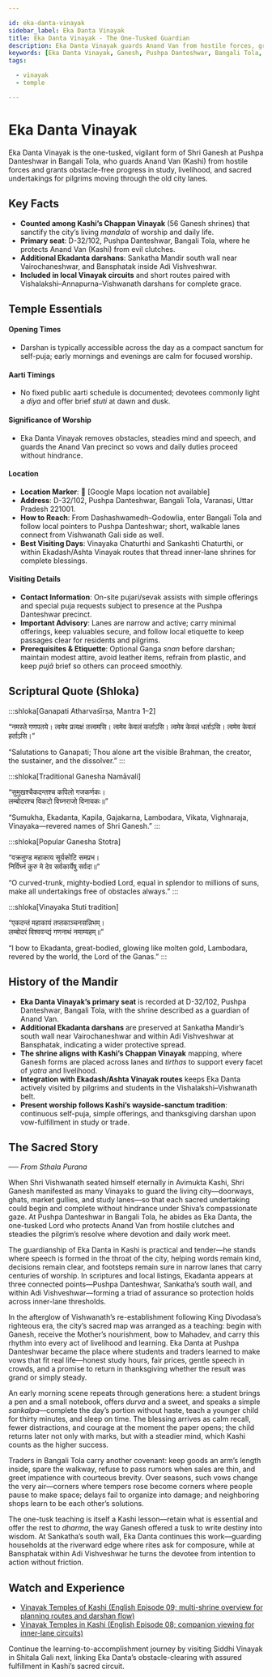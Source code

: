 ```yaml
---

id: eka-danta-vinayak
sidebar_label: Eka Danta Vinayak
title: Eka Danta Vinayak - The One-Tusked Guardian
description: Eka Danta Vinayak guards Anand Van from hostile forces, granting obstacle-free progress in study, livelihood, and sacred undertakings.
keywords: [Eka Danta Vinayak, Ganesh, Pushpa Danteshwar, Bangali Tola, Anand Van, obstacles]
tags:

  - vinayak
  - temple

---
```


# Eka Danta Vinayak

Eka Danta Vinayak is the one-tusked, vigilant form of Shri Ganesh at Pushpa Danteshwar in Bangali Tola, who guards Anand Van (Kashi) from hostile forces and grants obstacle-free progress in study, livelihood, and sacred undertakings for pilgrims moving through the old city lanes.

## Key Facts

  * **Counted among Kashi’s Chappan Vinayak** (56 Ganesh shrines) that sanctify the city’s living *mandala* of worship and daily life.
  * **Primary seat**: D-32/102, Pushpa Danteshwar, Bangali Tola, where he protects Anand Van (Kashi) from evil clutches.
  * **Additional Ekadanta darshans**: Sankatha Mandir south wall near Vairochaneshwar, and Bansphatak inside Adi Vishveshwar.
  * **Included in local Vinayak circuits** and short routes paired with Vishalakshi–Annapurna–Vishwanath darshans for complete grace.

## Temple Essentials

#### Opening Times

  * Darshan is typically accessible across the day as a compact sanctum for self-puja; early mornings and evenings are calm for focused worship.

#### Aarti Timings

  * No fixed public aarti schedule is documented; devotees commonly light a *diya* and offer brief *stuti* at dawn and dusk.

#### Significance of Worship

  * Eka Danta Vinayak removes obstacles, steadies mind and speech, and guards the Anand Van precinct so vows and daily duties proceed without hindrance.

#### Location

  * **Location Marker**: 📍 [Google Maps location not available]
  * **Address**: D-32/102, Pushpa Danteshwar, Bangali Tola, Varanasi, Uttar Pradesh 221001.
  * **How to Reach**: From Dashashwamedh–Godowlia, enter Bangali Tola and follow local pointers to Pushpa Danteshwar; short, walkable lanes connect from Vishwanath Gali side as well.
  * **Best Visiting Days**: Vinayaka Chaturthi and Sankashti Chaturthi, or within Ekadash/Ashta Vinayak routes that thread inner-lane shrines for complete blessings.

#### Visiting Details

  * **Contact Information**: On-site pujari/sevak assists with simple offerings and special puja requests subject to presence at the Pushpa Danteshwar precinct.
  * **Important Advisory**: Lanes are narrow and active; carry minimal offerings, keep valuables secure, and follow local etiquette to keep passages clear for residents and pilgrims.
  * **Prerequisites & Etiquette**: Optional Ganga *snan* before darshan; maintain modest attire, avoid leather items, refrain from plastic, and keep *pujā* brief so others can proceed smoothly.

## Scriptural Quote (Shloka)

:::shloka[Ganapati Atharvaśīrṣa, Mantra 1–2]

“नमस्ते गणपतये। त्वमेव प्रत्यक्षं तत्त्वमसि। त्वमेव केवलं कर्ताऽसि। त्वमेव केवलं धर्ताऽसि। त्वमेव केवलं हर्ताऽसि।”

“Salutations to Ganapati; Thou alone art the visible Brahman, the creator, the sustainer, and the dissolver.”
:::

:::shloka[Traditional Ganesha Namāvali]

“सुमुखश्चैकदन्तश्च कपिलो गजकर्णकः। <br/>
लम्बोदरश्च विकटो विघ्नराजो विनायकः॥”

“Sumukha, Ekadanta, Kapila, Gajakarna, Lambodara, Vikata, Vighnaraja, Vinayaka—revered names of Shri Ganesh.”
:::

:::shloka[Popular Ganesha Stotra]

“वक्रतुण्ड महाकाय सूर्यकोटि समप्रभ। <br/>
निर्विघ्नं कुरु मे देव सर्वकार्येषु सर्वदा॥”

“O curved-trunk, mighty-bodied Lord, equal in splendor to millions of suns, make all undertakings free of obstacles always.”
:::

:::shloka[Vinayaka Stuti tradition]

“एकदन्तं महाकायं तप्तकाञ्चनसन्निभम्। <br/>
लम्बोदरं विश्ववन्द्यं गणनाथं नमाम्यहम्॥”

“I bow to Ekadanta, great-bodied, glowing like molten gold, Lambodara, revered by the world, the Lord of the Ganas.”
:::

## History of the Mandir

  * **Eka Danta Vinayak’s primary seat** is recorded at D-32/102, Pushpa Danteshwar, Bangali Tola, with the shrine described as a guardian of Anand Van.
  * **Additional Ekadanta darshans** are preserved at Sankatha Mandir’s south wall near Vairochaneshwar and within Adi Vishveshwar at Bansphatak, indicating a wider protective spread.
  * **The shrine aligns with Kashi’s Chappan Vinayak** mapping, where Ganesh forms are placed across lanes and *tirthas* to support every facet of *yatra* and livelihood.
  * **Integration with Ekadash/Ashta Vinayak routes** keeps Eka Danta actively visited by pilgrims and students in the Vishalakshi–Vishwanath belt.
  * **Present worship follows Kashi’s wayside-sanctum tradition**: continuous self-puja, simple offerings, and thanksgiving darshan upon vow-fulfillment in study or trade.

## The Sacred Story

*── From Sthala Purana*

When Shri Vishwanath seated himself eternally in Avimukta Kashi, Shri Ganesh manifested as many Vinayaks to guard the living city—doorways, ghats, market gullies, and study lanes—so that each sacred undertaking could begin and complete without hindrance under Shiva’s compassionate gaze. At Pushpa Danteshwar in Bangali Tola, he abides as Eka Danta, the one-tusked Lord who protects Anand Van from hostile clutches and steadies the pilgrim’s resolve where devotion and daily work meet.

The guardianship of Eka Danta in Kashi is practical and tender—he stands where speech is formed in the throat of the city, helping words remain kind, decisions remain clear, and footsteps remain sure in narrow lanes that carry centuries of worship. In scriptures and local listings, Ekadanta appears at three connected points—Pushpa Danteshwar, Sankatha’s south wall, and within Adi Vishveshwar—forming a triad of assurance so protection holds across inner-lane thresholds.

In the afterglow of Vishwanath’s re-establishment following King Divodasa’s righteous era, the city’s sacred map was arranged as a teaching: begin with Ganesh, receive the Mother’s nourishment, bow to Mahadev, and carry this rhythm into every act of livelihood and learning. Eka Danta at Pushpa Danteshwar became the place where students and traders learned to make vows that fit real life—honest study hours, fair prices, gentle speech in crowds, and a promise to return in thanksgiving whether the result was grand or simply steady.

An early morning scene repeats through generations here: a student brings a pen and a small notebook, offers *durva* and a sweet, and speaks a simple *sankalpa*—complete the day’s portion without haste, teach a younger child for thirty minutes, and sleep on time. The blessing arrives as calm recall, fewer distractions, and courage at the moment the paper opens; the child returns later not only with marks, but with a steadier mind, which Kashi counts as the higher success.

Traders in Bangali Tola carry another covenant: keep goods an arm’s length inside, spare the walkway, refuse to pass rumors when sales are thin, and greet impatience with courteous brevity. Over seasons, such vows change the very air—corners where tempers rose become corners where people pause to make space; delays fail to organize into damage; and neighboring shops learn to be each other’s solutions.

The one-tusk teaching is itself a Kashi lesson—retain what is essential and offer the rest to *dharma*, the way Ganesh offered a tusk to write destiny into wisdom. At Sankatha’s south wall, Eka Danta continues this work—guarding households at the riverward edge where rites ask for composure, while at Bansphatak within Adi Vishveshwar he turns the devotee from intention to action without friction.

## Watch and Experience

  * [Vinayak Temples of Kashi (English Episode 09; multi-shrine overview for planning routes and darshan flow)](https://www.youtube.com/watch?v=40af4qZMnqA)
  * [Vinayak Temples in Kashi (English Episode 08; companion viewing for inner-lane circuits)](https://www.youtube.com/watch?v=uzrtWjx_v9Q)

Continue the learning-to-accomplishment journey by visiting Siddhi Vinayak in Shitala Gali next, linking Eka Danta’s obstacle-clearing with assured fulfillment in Kashi’s sacred circuit.
